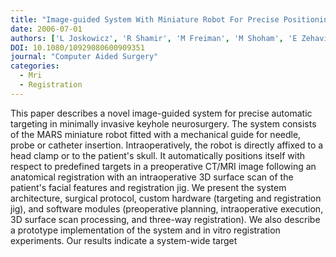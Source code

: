 ```yaml
---
title: "Image-guided System With Miniature Robot For Precise Positioning And Targeting In Keyhole Neurosurgery"
date: 2006-07-01
authors: ['L Joskowicz', 'R Shamir', 'M Freiman', 'M Shoham', 'E Zehavi', 'F Umansky', 'Y Shoshan']
DOI: 10.1080/10929080600909351
journal: "Computer Aided Surgery"
categories: 
  - Mri
  - Registration
---
```

This paper describes a novel image-guided system for precise automatic targeting in minimally invasive keyhole neurosurgery. The system consists of the MARS miniature robot fitted with a mechanical guide for needle, probe or catheter insertion. Intraoperatively, the robot is directly affixed to a head clamp or to the patient's skull. It automatically positions itself with respect to predefined targets in a preoperative CT/MRI image following an anatomical registration with an intraoperative 3D surface scan of the patient's facial features and registration jig. We present the system architecture, surgical protocol, custom hardware (targeting and registration jig), and software modules (preoperative planning, intraoperative execution, 3D surface scan processing, and three-way registration). We also describe a prototype implementation of the system and in vitro registration experiments. Our results indicate a system-wide target
            